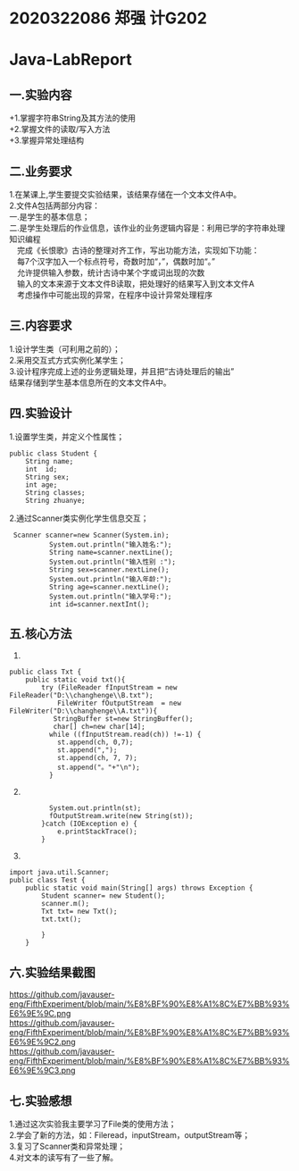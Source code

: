 #  2020322086 郑强 计G202 
# Java-LabReport
## 一.实验内容
+1.掌握字符串String及其方法的使用  
+2.掌握文件的读取/写入方法  
+3.掌握异常处理结构  

## 二.业务要求
1.在某课上,学生要提交实验结果，该结果存储在一个文本文件A中。  
2.文件A包括两部分内容：  
一.是学生的基本信息；  
二.是学生处理后的作业信息，该作业的业务逻辑内容是：利用已学的字符串处理知识编程  
&emsp;完成《长恨歌》古诗的整理对齐工作，写出功能方法，实现如下功能：  
&emsp;每7个汉字加入一个标点符号，奇数时加“，”，偶数时加“。”  
&emsp;允许提供输入参数，统计古诗中某个字或词出现的次数  
&emsp;输入的文本来源于文本文件B读取，把处理好的结果写入到文本文件A  
&emsp;考虑操作中可能出现的异常，在程序中设计异常处理程序  

## 三.内容要求  
1.设计学生类（可利用之前的）；  
2.采用交互式方式实例化某学生；  
3.设计程序完成上述的业务逻辑处理，并且把“古诗处理后的输出”  
结果存储到学生基本信息所在的文本文件A中。  


## 四.实验设计

1.设置学生类，并定义个性属性；  
```
public class Student {
	String name;							
	int  id;						    	
	String sex;							
	int age;						
	String classes;					
	String zhuanye;		
```
2.通过Scanner类实例化学生信息交互；
```
 Scanner scanner=new Scanner(System.in);
		  System.out.println("输入姓名:");
		  String name=scanner.nextLine(); 
		  System.out.println("输入性别 :");
		  String sex=scanner.nextLine();
		  System.out.println("输入年龄:");
		  String age=scanner.nextLine();
		  System.out.println("输入学号:");
		  int id=scanner.nextInt();
```
## 五.核心方法  
1.  
```
public class Txt {
	public static void txt(){
		try (FileReader fInputStream = new FileReader("D:\\changhenge\\B.txt");
			FileWriter fOutputStream  = new FileWriter("D:\\changhenge\\A.txt")){
		   StringBuffer st=new StringBuffer();
		   char[] ch=new char[14];
		  while ((fInputStream.read(ch)) !=-1) {
		    st.append(ch, 0,7);
		    st.append(",");
		    st.append(ch, 7, 7);
		    st.append("。"+"\n");
		  }
```
2.  
```
		  System.out.println(st);
	      fOutputStream.write(new String(st));
		}catch (IOException e) {
			e.printStackTrace();
		}
```  
3.
```
import java.util.Scanner;
public class Test {
	public static void main(String[] args) throws Exception {
		Student scanner= new Student();
		scanner.m();
		Txt txt= new Txt();
		txt.txt();
		
		} 
	}
```
## 六.实验结果截图 
https://github.com/javauser-eng/FifthExperiment/blob/main/%E8%BF%90%E8%A1%8C%E7%BB%93%E6%9E%9C.png  
https://github.com/javauser-eng/FifthExperiment/blob/main/%E8%BF%90%E8%A1%8C%E7%BB%93%E6%9E%9C2.png  
https://github.com/javauser-eng/FifthExperiment/blob/main/%E8%BF%90%E8%A1%8C%E7%BB%93%E6%9E%9C3.png  

## 七.实验感想  
1.通过这次实验我主要学习了File类的使用方法；  
2.学会了新的方法，如：Fileread，inputStream，outputStream等；  
3.复习了Scanner类和异常处理；  
4.对文本的读写有了一些了解。
